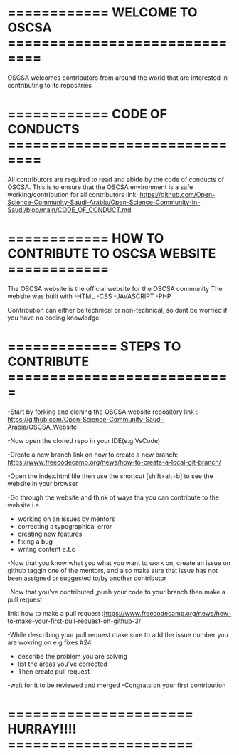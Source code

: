 # ============ WELCOME TO OSCSA ==============================

OSCSA welcomes contributors from around the world that are interested in contributing to its repositries

# ============ CODE OF CONDUCTS ==============================

All contributors are required to read and abide by the code of conducts of OSCSA.
This is to ensure that the OSCSA environment is a safe working/contribution for all contributors
link: https://github.com/Open-Science-Community-Saudi-Arabia/Open-Science-Community-in-Saudi/blob/main/CODE_OF_CONDUCT.md

# ============ HOW TO CONTRIBUTE TO OSCSA WEBSITE ============

The OSCSA website is the official website for the OSCSA community
The website was built with
-HTML
-CSS
-JAVASCRIPT
-PHP

Contribution can either be technical or non-technical, so dont be worried if you have no coding knowledge.

# ============= STEPS TO CONTRIBUTE ===========================

-Start by forking and cloning the OSCSA website repository
link : https://github.com/Open-Science-Community-Saudi-Arabia/OSCSA_Website

-Now open the cloned repo in your IDE(e.g VsCode)

-Create a new branch
link on how to create a new branch: https://www.freecodecamp.org/news/how-to-create-a-local-git-branch/

-Open the index.html file then use the shortcut [shift+alt+b] to see the website in your browser

-Go through the website and think of ways tha you can contribute to the website
i.e

- working on an issues by mentors
- correcting a typographical error
- creating new features
- fixing a bug
- writng content e.t.c

-Now that you know what you what you want to work on, create an issue on github taggin one of the mentors, and also make
sure that issue has not been assigned or suggested to/by another contributor

-Now that you've contributed ,push your code to your branch then make a pull request

link: how to make a pull request :https://www.freecodecamp.org/news/how-to-make-your-first-pull-request-on-github-3/

-While describing your pull request make sure to add the issue number you are wokring on
e.g fixes #24

- describe the problem you are solving
- list the areas you've corrected
- Then create pull request

-wait for it to be reviewed and merged
-Congrats on your first contribution

# ====================== HURRAY!!!! ======================
